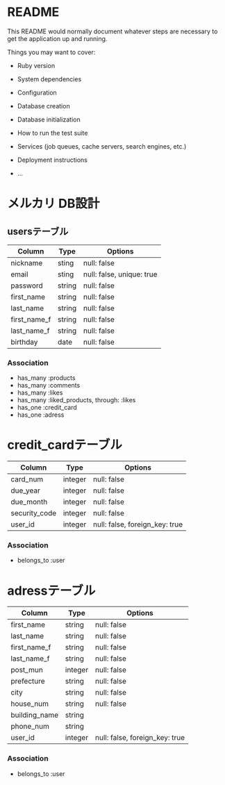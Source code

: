 # README

This README would normally document whatever steps are necessary to get the
application up and running.

Things you may want to cover:

* Ruby version

* System dependencies

* Configuration

* Database creation

* Database initialization

* How to run the test suite

* Services (job queues, cache servers, search engines, etc.)

* Deployment instructions

* ...

# メルカリ DB設計
## usersテーブル
|Column       |Type    |Options                  |
|-------------|--------|-------------------------|
|nickname     |sting   |null: false              |
|email        |sting   |null: false, unique: true|
|password     |string  |null: false              |
|first_name   |string  |null: false              |
|last_name    |string  |null: false              |
|first_name_f |string  |null: false              |
|last_name_f  |string  |null: false              |
|birthday     |date    |null: false              |
### Association
- has_many :products
- has_many :comments
- has_many :likes
- has_many :liked_products,  through:  :likes
- has_one  :credit_card
- has_one  :adress


# credit_cardテーブル
|Column         |Type    |Options                       |
|---------------|--------|------------------------------|
|card_num       |integer |null: false                   |
|due_year       |integer |null: false                   |
|due_month      |integer |null: false                   |
|security_code  |integer |null: false                   |
|user_id        |integer |null: false, foreign_key: true|
### Association
- belongs_to :user


# adressテーブル
|Column           |Type    |Options                       |
|-----------------|--------|------------------------------|
|first_name       |string  |null: false                   |
|last_name        |string  |null: false                   |
|first_name_f     |string  |null: false                   |
|last_name_f      |string  |null: false                   |
|post_mun         |integer |null: false                   |
|prefecture       |string  |null: false                   |
|city             |string  |null: false                   |
|house_num        |string  |null: false                   |
|building_name    |string  |                              |
|phone_num        |string  |                              |
|user_id          |integer |null: false, foreign_key: true|
### Association
- belongs_to :user
